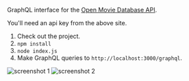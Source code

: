 GraphQL interface for the [Open Movie Database API](http://www.omdbapi.com/).

You'll need an api key from the above site.

1. Check out the project.
2. `npm install`
3. `node index.js`
4. Make GraphQL queries to `http://localhost:3000/graphql`.

![screenshot 1](https://raw.githubusercontent.com/bit101/omdb-graphql/master/images/screenshot_01.png)
![screenshot 2](https://raw.githubusercontent.com/bit101/omdb-graphql/master/images/screenshot_02.png)

